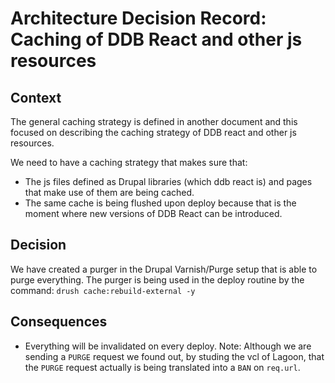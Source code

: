 # Architecture Decision Record: Caching of DDB React and other js resources

## Context

The general caching strategy is defined in another document and this focused on
describing the caching strategy of DDB react and other js resources.

We need to have a caching strategy that makes sure that:

* The js files defined as Drupal libraries (which ddb react is) and pages that
  make use of them are being cached.
* The same cache is being flushed upon deploy because that is the moment where
  new versions of DDB React can be introduced.

## Decision

We have created a purger in the Drupal Varnish/Purge setup that is able to purge
everything. The purger is being used in the deploy routine by the command:
`drush cache:rebuild-external -y`

## Consequences

* Everything will be invalidated on every deploy. Note: Although we are sending
  a `PURGE` request we found out, by studing the vcl of Lagoon, that the `PURGE`
  request actually is being translated into a `BAN` on `req.url`.
